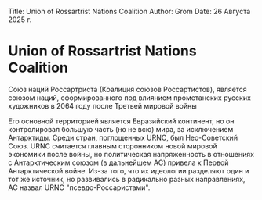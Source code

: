 Title: Union of Rossartrist Nations Coalition
Author: Grom
Date: 26 Августа 2025 г.

# Union of Rossartrist Nations Coalition

Союз наций Россартриста (Коалиция союзов Россартистов), является союзом наций, сформированного под влиянием прометанских русских художников в 2064 году после Третьей мировой войны

Его основной территорией является Евразийский континент, но он контролировал большую часть (но не всю) мира, за исключением Антарктиды. Среди стран, поглощенных URNC, был Нео-Советский Союз. URNC считается главным сторонником новой мировой экономики после войны, но политическая напряженность в отношениях с Антарктическим союзом (в дальнейшем АС) привела к Первой Антарктической войне. Из-за того, что их идеологии разделяют один и тот же источник, но развивались в радикально разных направлениях, АС назвал URNC "псевдо-Россаристами".
